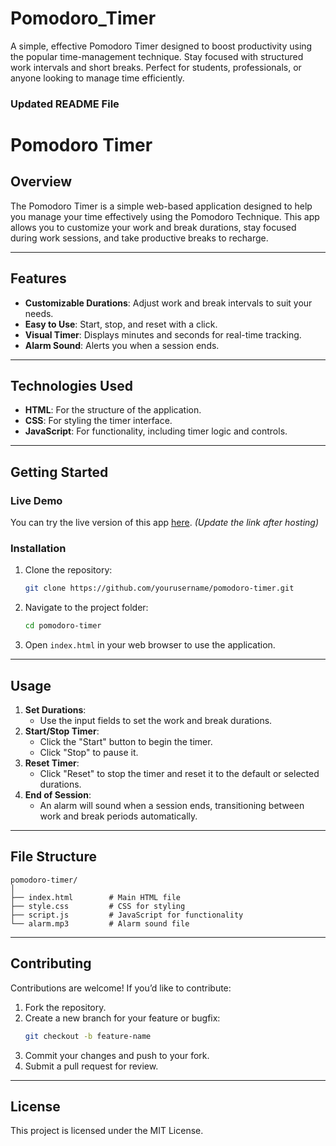 # Pomodoro_Timer
A simple, effective Pomodoro Timer designed to boost productivity using the popular time-management technique. Stay focused with structured work intervals and short breaks. Perfect for students, professionals, or anyone looking to manage time efficiently.
### **Updated README File**

# **Pomodoro Timer**

## **Overview**  
The Pomodoro Timer is a simple web-based application designed to help you manage your time effectively using the Pomodoro Technique. This app allows you to customize your work and break durations, stay focused during work sessions, and take productive breaks to recharge.

---

## **Features**  
- **Customizable Durations**: Adjust work and break intervals to suit your needs.  
- **Easy to Use**: Start, stop, and reset with a click.  
- **Visual Timer**: Displays minutes and seconds for real-time tracking.  
- **Alarm Sound**: Alerts you when a session ends.  

---

## **Technologies Used**  
- **HTML**: For the structure of the application.  
- **CSS**: For styling the timer interface.  
- **JavaScript**: For functionality, including timer logic and controls.  

---

## **Getting Started**  

### **Live Demo**  
You can try the live version of this app [here](#). *(Update the link after hosting)*

### **Installation**  
1. Clone the repository:  
   ```bash
   git clone https://github.com/yourusername/pomodoro-timer.git
   ```
2. Navigate to the project folder:  
   ```bash
   cd pomodoro-timer
   ```
3. Open `index.html` in your web browser to use the application.

---

## **Usage**  
1. **Set Durations**:  
   - Use the input fields to set the work and break durations.  
2. **Start/Stop Timer**:  
   - Click the "Start" button to begin the timer.  
   - Click "Stop" to pause it.  
3. **Reset Timer**:  
   - Click "Reset" to stop the timer and reset it to the default or selected durations.  
4. **End of Session**:  
   - An alarm will sound when a session ends, transitioning between work and break periods automatically.  

---

## **File Structure**  
```
pomodoro-timer/
│
├── index.html        # Main HTML file
├── style.css         # CSS for styling
├── script.js         # JavaScript for functionality
└── alarm.mp3         # Alarm sound file
```

---

## **Contributing**  
Contributions are welcome! If you’d like to contribute:  
1. Fork the repository.  
2. Create a new branch for your feature or bugfix:  
   ```bash
   git checkout -b feature-name
   ```  
3. Commit your changes and push to your fork.  
4. Submit a pull request for review.

---

## **License**  
This project is licensed under the MIT License.
